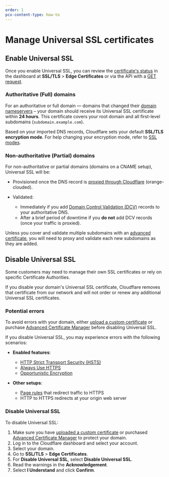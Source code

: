 ```yaml
---
order: 1
pcx-content-type: how-to
---
```


# Manage Universal SSL certificates

## Enable Universal SSL

Once you enable Universal SSL, you can review the [certificate's status](/ssl-tls/certificate-statuses) in the dashboard at **SSL/TLS** > **Edge Certificates** or via the API with a [GET request](https://api.cloudflare.com/#certificate-packs-list-certificate-packs).

### Authoritative (Full) domains

For an authoritative or full domain — domains that changed their [domain nameservers](https://support.cloudflare.com/hc/articles/205195708) – your domain should receive its Universal SSL certificate within **24 hours**. This certificate covers your root domain and all first-level subdomains (`subdomain.example.com`).

Based on your imported DNS records, Cloudflare sets your default **SSL/TLS encryption mode**. For help changing your encryption mode, refer to [SSL modes](/origin-configuration/ssl-modes).

### Non-authoritative (Partial) domains

For non-authoritative or partial domains (domains on a CNAME setup), Universal SSL will be:

*   Provisioned once the DNS record is [proxied through Cloudflare](https://support.cloudflare.com/hc/articles/360020348832#h_836723523521544131668686) (orange-clouded).
*   Validated:

    *   Immediately if you add [Domain Control Validation (DCV)](/edge-certificates/changing-dcv-method) records to your authoritative DNS.
    *   After a brief period of downtime if you **do not** add DCV records (once your traffic is proxied).

Unless you cover and validate multiple subdomains with an [advanced certificate](../../advanced-certificate-manager), you will need to proxy and validate each new subdomains as they are added.

## Disable Universal SSL

Some customers may need to manage their own SSL certificates or rely on specific Certificate Authorities.

If you disable your domain's Universal SSL certificate, Cloudflare removes that certificate from our network and will not order or renew any additional Universal SSL certificates.

### Potential errors

To avoid errors with your domain, either [upload a custom certificate](../../custom-certificates) or purchase [Advanced Certificate Manager](../../advanced-certificate-manager) before disabling Universal SSL.

If you disable Universal SSL, you may experience errors with the following scenarios:

*   **Enabled features**:

    *   [HTTP Strict Transport Security (HSTS)](/edge-certificates/additional-options/http-strict-transport-security)
    *   [Always Use HTTPS](/edge-certificates/additional-options/always-use-https)
    *   [Opportunistic Encryption](/edge-certificates/additional-options/opportunistic-encryption)

*   **Other setups**:

    *   [Page rules](https://support.cloudflare.com/hc/articles/218411427) that redirect traffic to HTTPS
    *   HTTP to HTTPS redirects at your origin web server

### Disable Universal SSL

To disable Universal SSL:

1.  Make sure you have [uploaded a custom certificate](../../custom-certificates) or purchased [Advanced Certificate Manager](../../advanced-certificate-manager) to protect your domain.
2.  Log in to the Cloudflare dashboard and select your account.
3.  Select your domain.
4.  Go to **SSL/TLS** > **Edge Certificates**.
5.  For **Disable Universal SSL**, select **Disable Universal SSL**.
6.  Read the warnings in the **Acknowledgement**.
7.  Select **I Understand** and click **Confirm**.
